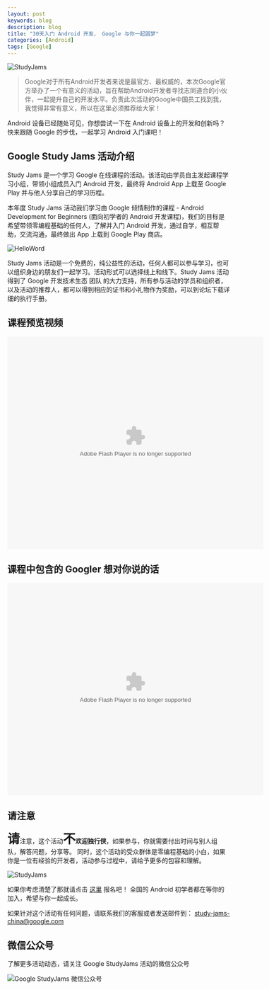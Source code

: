```yaml
---
layout: post
keywords: blog
description: blog
title: "30天入门 Android 开发， Google 与你一起圆梦"
categories: [Android]
tags: [Google]
---
```



![StudyJams](http://ww2.sinaimg.cn/large/8a41f469jw1f27y2nqh6ij21cw0iw77t.jpg)

> Google对于所有Android开发者来说是最官方、最权威的，本次Google官方举办了一个有意义的活动，旨在帮助Android开发者寻找志同道合的小伙伴，一起提升自己的开发水平。负责此次活动的Google中国员工找到我，我觉得非常有意义，所以在这里必须推荐给大家！

Android 设备已经随处可见，你想尝试一下在 Android 设备上的开发和创新吗？快来跟随 Google 的步伐，一起学习 Android 入门课吧！

## Google Study Jams 活动介绍

Study Jams 是一个学习 Google 在线课程的活动。该活动由学员自主发起课程学习小组，带领小组成员入门 Android 开发，最终将 Android App 上载至 Google Play 并与他人分享自己的学习历程。

<!--more-->

本年度 Study Jams 活动我们学习由 Google 倾情制作的课程 - Android Development for Beginners (面向初学者的 Android 开发课程)，我们的目标是希望带领零编程基础的任何人，了解并入门 Android 开发，通过自学，相互帮助，交流沟通，最终做出 App 上载到 Google Play 商店。

![HelloWord](http://ww3.sinaimg.cn/large/8a41f469jw1f27ya2j064j21cw0iwwfz.jpg)

Study Jams 活动是一个免费的，纯公益性的活动，任何人都可以参与学习，也可以组织身边的朋友们一起学习。活动形式可以选择线上和线下。Study Jams 活动得到了 Google 开发技术生态 团队 的大力支持，所有参与活动的学员和组织者，以及活动的推荐人，都可以得到相应的证书和小礼物作为奖励，可以到论坛下载详细的执行手册。

## 课程预览视频

<embed src="http://static.video.qq.com/TPout.swf?vid=u0189bvpj48&auto=0" allowFullScreen="true" quality="high" width="580" height="480" align="middle" allowScriptAccess="always" type="application/x-shockwave-flash"/>

## 课程中包含的 Googler 想对你说的话

<embed src="http://static.video.qq.com/TPout.swf?vid=q0189eptczk&auto=0" allowFullScreen="true" quality="high" width="580" height="480" align="middle" allowScriptAccess="always" type="application/x-shockwave-flash"/>

## 请注意

<strong style="font-size:28px">请</strong>注意，这个活动<strong style="font-size:28px">不</strong><strong>欢迎独行侠</strong>，如果参与，你就需要付出时间与别人组队，解答问题，分享等。
同时，这个活动的受众群体是零编程基础的小白，如果你是一位有经验的开发者，活动参与过程中，请给予更多的包容和理解。

![StudyJams](http://ww1.sinaimg.cn/large/8a41f469jw1f27yaqt2kzj21cw0iwwjc.jpg)

如果你考虑清楚了那就请点击 [这里](https://gdgdocs.org/r/XgjNvl) 报名吧！ 全国的 Android 初学者都在等你的加入，希望与你一起成长。

如果针对这个活动有任何问题，请联系我们的客服或者发送邮件到： 
[study-jams-china@google.com](mailto:study-jams-china@google.com)

## 微信公众号

了解更多活动动态，请关注 Google StudyJams 活动的微信公众号

![Google StudyJams 微信公众号](http://ww1.sinaimg.cn/large/8a41f469jw1f2813be87vj2078078mxq.jpg)